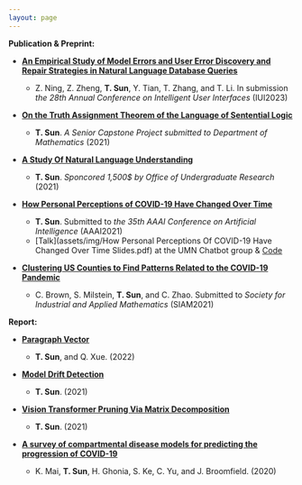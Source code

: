 ```yaml
---
layout: page
---
```

**Publication & Preprint:**
* **[An Empirical Study of Model Errors and User Error Discovery and Repair Strategies in Natural Language Database Queries]()**
  * Z. Ning, Z. Zheng, **T. Sun**, Y. Tian, T. Zhang, and T. Li. In submission *the 28th Annual Conference on Intelligent User Interfaces* (IUI2023)

* **[On the Truth Assignment Theorem of the Language of Sentential Logic](/assets/img/seniorcapstoneproject.pdf)**
  * **T. Sun**. *A Senior Capstone Project submitted to Department of Mathematics* (2021)

* **[A Study Of Natural Language Understanding](/assets/img/directedresearch20fall.pdf)**
  * **T. Sun**. *Sponcored 1,500$ by Office of Undergraduate Research* (2021)

* **[How Personal Perceptions of COVID-19 Have Changed Over Time](/assets/img/aaai2020.pdf)** 
  * **T. Sun**. Submitted to *the 35th AAAI Conference on Artificial Intelligence* (AAAI2021)
  * [Talk](assets/img/How Personal Perceptions Of COVID-19 Have Changed Over Time Slides.pdf) at the UMN Chatbot group & [Code](https://github.com/TianyiSun00234/aaai-How-Personal-Perceptions-of-COVID-19-Have-Changed-Over-Time) 

* **[Clustering US Counties to Find Patterns Related to the COVID-19 Pandemic](assets/img/Clustering_write_up.pdf)**
  * C. Brown, S. Milstein, **T. Sun**, and C. Zhao. Submitted to *Society for Industrial and Applied Mathematics* (SIAM2021)

**Report:**
* **[Paragraph Vector](assets/img/Paragraph_Vector.pdf)** 
  * **T. Sun**, and Q. Xue. (2022)
  
* **[Model Drift Detection](assets/img/mdd.pdf)** 
  * **T. Sun**. (2021)
  
* **[Vision Transformer Pruning Via Matrix Decomposition](assets/img/VT.pdf)** 
  * **T. Sun**. (2021)

* **[A survey of compartmental disease models for predicting the progression of COVID-19]()**
  * K. Mai, **T. Sun**, H. Ghonia, S. Ke, C. Yu, and J. Broomfield. (2020)
